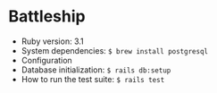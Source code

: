 # Battleship

* Ruby version: 3.1
* System dependencies: `$ brew install postgresql`
* Configuration
* Database initialization: `$ rails db:setup`
* How to run the test suite: `$ rails test`
